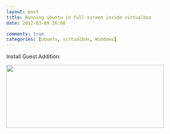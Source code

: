 ```yaml
---
layout: post
title: Running ubuntu in full screen inside virtualbox
date: 2012-03-09 16:08

comments: true
categories: [ubuntu, virtualbox, Windows]
---
```

Install Guest Addition:

<a href="http://www.shawnmclean.com/wp-content/uploads/2012/03/fsubuntu.png"><img class="aligncenter size-full wp-image-345" title="fsubuntu" src="http://www.shawnmclean.com/wp-content/uploads/2012/03/fsubuntu.png" alt="" width="419" height="168" /></a>
